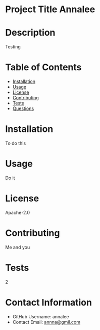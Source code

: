 # Project Title Annalee

# Description
Testing

# Table of Contents 
* [Installation](#-Installation)
* [Usage](#-Usage)
* [License](#-Installation)
* [Contributing](#-Contributing)
* [Tests](#-Tests)
* [Questions](#-Contact-Information)
    
# Installation
To do this

# Usage
Do it

# License 
Apache-2.0


# Contributing 
Me and you

# Tests
2

# Contact Information 
* GitHub Username: annalee
* Contact Email: annna@gmil.com

